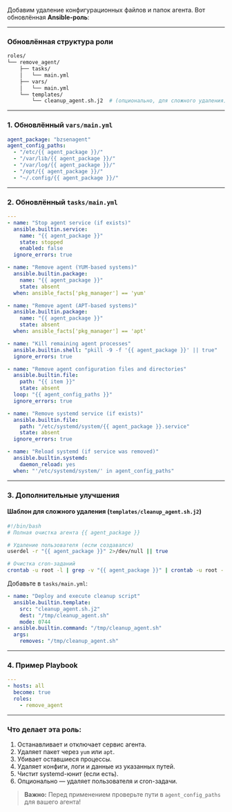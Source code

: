 Добавим удаление конфигурационных файлов и папок агента. Вот обновлённая **Ansible-роль**:

---

### **Обновлённая структура роли**
```bash
roles/
└── remove_agent/
    ├── tasks/
    │   └── main.yml
    ├── vars/
    │   └── main.yml
    └── templates/
        └── cleanup_agent.sh.j2  # (опционально, для сложного удаления)
```

---

### **1. Обновлённый `vars/main.yml`**
```yaml
agent_package: "bzsenagent"
agent_config_paths:
  - "/etc/{{ agent_package }}/"
  - "/var/lib/{{ agent_package }}/"
  - "/var/log/{{ agent_package }}/"
  - "/opt/{{ agent_package }}/"
  - "~/.config/{{ agent_package }}/"
```

---

### **2. Обновлённый `tasks/main.yml`**
```yaml
---
- name: "Stop agent service (if exists)"
  ansible.builtin.service:
    name: "{{ agent_package }}"
    state: stopped
    enabled: false
  ignore_errors: true

- name: "Remove agent (YUM-based systems)"
  ansible.builtin.package:
    name: "{{ agent_package }}"
    state: absent
  when: ansible_facts['pkg_manager'] == 'yum'

- name: "Remove agent (APT-based systems)"
  ansible.builtin.package:
    name: "{{ agent_package }}"
    state: absent
  when: ansible_facts['pkg_manager'] == 'apt'

- name: "Kill remaining agent processes"
  ansible.builtin.shell: "pkill -9 -f '{{ agent_package }}' || true"
  ignore_errors: true

- name: "Remove agent configuration files and directories"
  ansible.builtin.file:
    path: "{{ item }}"
    state: absent
  loop: "{{ agent_config_paths }}"
  ignore_errors: true

- name: "Remove systemd service (if exists)"
  ansible.builtin.file:
    path: "/etc/systemd/system/{{ agent_package }}.service"
    state: absent
  ignore_errors: true

- name: "Reload systemd (if service was removed)"
  ansible.builtin.systemd:
    daemon_reload: yes
  when: "'/etc/systemd/system/' in agent_config_paths"
```

---

### **3. Дополнительные улучшения**

#### **Шаблон для сложного удаления (`templates/cleanup_agent.sh.j2`)**
```bash
#!/bin/bash
# Полная очистка агента {{ agent_package }}

# Удаление пользователя (если создавался)
userdel -r "{{ agent_package }}" 2>/dev/null || true

# Очистка cron-заданий
crontab -u root -l | grep -v "{{ agent_package }}" | crontab -u root -
```

Добавьте в `tasks/main.yml`:
```yaml
- name: "Deploy and execute cleanup script"
  ansible.builtin.template:
    src: "cleanup_agent.sh.j2"
    dest: "/tmp/cleanup_agent.sh"
    mode: 0744
- ansible.builtin.command: "/tmp/cleanup_agent.sh"
  args:
    removes: "/tmp/cleanup_agent.sh"
```

---

### **4. Пример Playbook**
```yaml
---
- hosts: all
  become: true
  roles:
    - remove_agent
```

---

### **Что делает эта роль:**
1. Останавливает и отключает сервис агента.
2. Удаляет пакет через `yum` или `apt`.
3. Убивает оставшиеся процессы.
4. Удаляет конфиги, логи и данные из указанных путей.
5. Чистит systemd-юнит (если есть).
6. Опционально — удаляет пользователя и cron-задачи.

> **Важно:** Перед применением проверьте пути в `agent_config_paths` для вашего агента!
